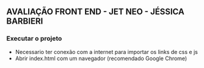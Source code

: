 ## AVALIAÇÃO FRONT END - JET NEO - JÉSSICA BARBIERI

### Executar o projeto

- Necessario ter conexão com a internet para importar os links de css e js
- Abrir index.html com um navegador (recomendado Google Chrome)